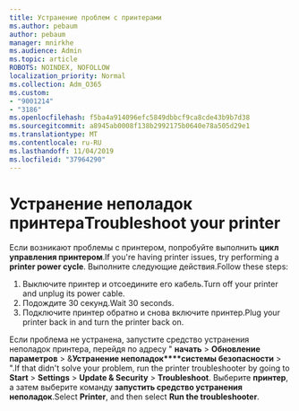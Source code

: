 ```yaml
---
title: Устранение проблем с принтерами
ms.author: pebaum
author: pebaum
manager: mnirkhe
ms.audience: Admin
ms.topic: article
ROBOTS: NOINDEX, NOFOLLOW
localization_priority: Normal
ms.collection: Adm_O365
ms.custom:
- "9001214"
- "3186"
ms.openlocfilehash: f5ba4a914096efc5849dbbcf9ca8cde43b9b7d38
ms.sourcegitcommit: a8945ab0008f138b2992175b0640e78a505d29e1
ms.translationtype: MT
ms.contentlocale: ru-RU
ms.lasthandoff: 11/04/2019
ms.locfileid: "37964290"
---
```

# <a name="troubleshoot-your-printer"></a><span data-ttu-id="a72ee-102">Устранение неполадок принтера</span><span class="sxs-lookup"><span data-stu-id="a72ee-102">Troubleshoot your printer</span></span>

<span data-ttu-id="a72ee-103">Если возникают проблемы с принтером, попробуйте выполнить **цикл управления принтером**.</span><span class="sxs-lookup"><span data-stu-id="a72ee-103">If you're having printer issues, try performing a **printer power cycle**.</span></span> <span data-ttu-id="a72ee-104">Выполните следующие действия.</span><span class="sxs-lookup"><span data-stu-id="a72ee-104">Follow these steps:</span></span>

1. <span data-ttu-id="a72ee-105">Выключите принтер и отсоедините его кабель.</span><span class="sxs-lookup"><span data-stu-id="a72ee-105">Turn off your printer and unplug its power cable.</span></span>
2. <span data-ttu-id="a72ee-106">Подождите 30 секунд.</span><span class="sxs-lookup"><span data-stu-id="a72ee-106">Wait 30 seconds.</span></span>
3. <span data-ttu-id="a72ee-107">Подключите принтер обратно и снова включите принтер.</span><span class="sxs-lookup"><span data-stu-id="a72ee-107">Plug your printer back in and turn the printer back on.</span></span>

<span data-ttu-id="a72ee-108">Если проблема не устранена, запустите средство устранения неполадок принтера, перейдя по адресу " **начать** > **Обновление параметров** > &**Устранение неполадок\*\*\*\*системы безопасности** > ".</span><span class="sxs-lookup"><span data-stu-id="a72ee-108">If that didn't solve your problem, run the printer troubleshooter by going to **Start** > **Settings** > **Update & Security** > **Troubleshoot**.</span></span> <span data-ttu-id="a72ee-109">Выберите **принтер**, а затем выберите команду **запустить средство устранения неполадок**.</span><span class="sxs-lookup"><span data-stu-id="a72ee-109">Select **Printer**, and then select **Run the troubleshooter**.</span></span>